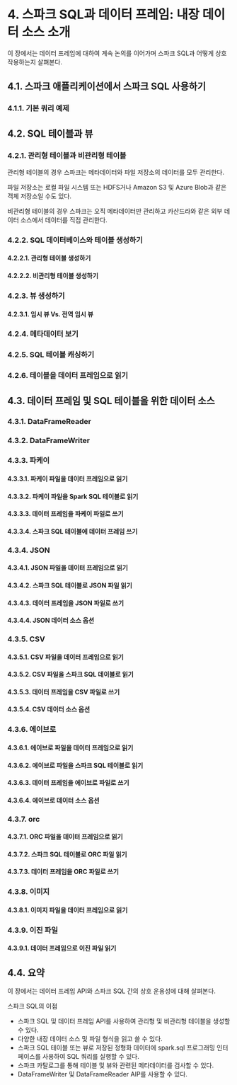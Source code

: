 # 4. 스파크 SQL과 데이터 프레임: 내장 데이터 소스 소개



이 장에서는 데이터 프레임에 대하여 계속 논의를 이어가며 스파크 SQL과 어떻게 상호작용하는지 살펴본다.



## 4.1. 스파크 애플리케이션에서 스파크 SQL 사용하기



### 4.1.1. 기본 쿼리 예제



## 4.2. SQL 테이블과 뷰



### 4.2.1. 관리형 테이블과 비관리형 테이블



관리형 테이블의 경우 스파크는 메타데이터와 파일 저장소의 데이터를 모두 관리한다.



파일 저장소는 로컬 파일 시스템 또는 HDFS거나 Amazon S3 및 Azure Blob과 같은 객체 저장소일 수도 있다.



비관리형 테이블의 경우 스파크는 오직 메타데이터만 관리하고 카산드라와 같은 외부 데이터 소스에서 데이터를 직접 관리한다.



### 4.2.2. SQL 데이터베이스와 테이블 생성하기



#### 4.2.2.1. 관리형 테이블 생성하기



#### 4.2.2.2. 비관리형 테이블 생성하기



### 4.2.3. 뷰 생성하기



#### 4.2.3.1. 임시 뷰 Vs. 전역 임시 뷰



### 4.2.4. 메타데이터 보기



### 4.2.5. SQL 테이블 캐싱하기



### 4.2.6. 테이블을 데이터 프레임으로 읽기



## 4.3. 데이터 프레임 및 SQL 테이블을 위한 데이터 소스



### 4.3.1. DataFrameReader



### 4.3.2. DataFrameWriter



### 4.3.3. 파케이



#### 4.3.3.1. 파케이 파일을 데이터 프레임으로 읽기



#### 4.3.3.2. 파케이 파일을 Spark SQL 테이블로 읽기



#### 4.3.3.3. 데이터 프레임을 파케이 파일로 쓰기



#### 4.3.3.4. 스파크 SQL 테이블에 데이터 프레임 쓰기



### 4.3.4. JSON



#### 4.3.4.1. JSON 파일을 데이터 프레임으로 읽기



#### 4.3.4.2. 스파크 SQL 테이블로 JSON 파일 읽기



#### 4.3.4.3. 데이터 프레임을 JSON 파일로 쓰기



#### 4.3.4.4. JSON 데이터 소스 옵션



### 4.3.5. CSV



#### 4.3.5.1. CSV 파일을 데이터 프레임으로 읽기



#### 4.3.5.2. CSV 파일을 스파크 SQL 데이블로 읽기



#### 4.3.5.3. 데이터 프레임을 CSV 파일로 쓰기



#### 4.3.5.4. CSV 데이터 소스 옵션



### 4.3.6. 에이브로



#### 4.3.6.1. 에이브로 파일을 데이터 프레임으로 읽기



#### 4.3.6.2. 에이브로 파일을 스파크 SQL 테이블로 읽기



#### 4.3.6.3. 데이터 프레임을 에이브로 파일로 쓰기



#### 4.3.6.4. 에이브로 데이터 소스 옵션



### 4.3.7. orc



#### 4.3.7.1. ORC 파일을 데이터 프레임으로 읽기



#### 4.3.7.2. 스파크 SQL 테이블로 ORC 파일 읽기



#### 4.3.7.3. 데이터 프레임을 ORC 파일로 쓰기



### 4.3.8. 이미지



#### 4.3.8.1. 이미지 파일을 데이터 프레임으로 읽기



### 4.3.9. 이진 파일



#### 4.3.9.1. 데이터 프레임으로 이진 파일 읽기



## 4.4. 요약



이 장에서는 데이터 프레임 API와 스파크 SQL 간의 상호 운용성에 대해 살펴본다.



스파크 SQL의 이점



- 스파크 SQL 및 데이터 프레임 API를 사용하여 관리형 및 비관리형 테이블을 생성할 수 있다.
- 다양한 내장 데이터 소스 및 파일 형식을 읽고 쓸 수 있다.
- 스파크 SQL 테이블 또는 뷰로 저장된 정형화 데이터에 spark.sql 프로그래밍 인터페이스를 사용하여 SQL 쿼리를 실행할 수 있다.
- 스파크 카탈로그를 통해 테이블 및 뷰와 관련된 메타데이터를 검사할 수 있다.
- DataFrameWriter 및 DataFrameReader AIP를 사용할 수 있다.



